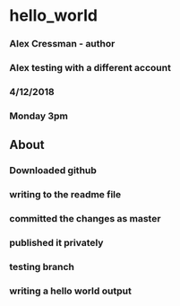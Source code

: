 # hello_world
### Alex Cressman - author
### Alex testing with a different account
### 4/12/2018
### Monday 3pm
## About

### Downloaded github
### writing to the readme file
### committed the changes as master
### published it privately
### testing branch
### writing a hello world output

